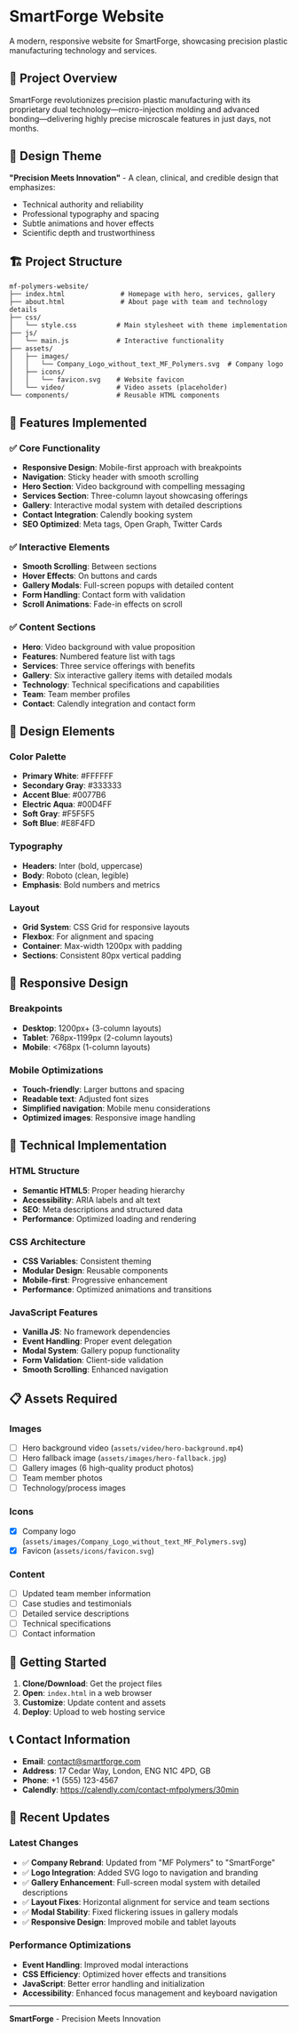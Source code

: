 # SmartForge Website

A modern, responsive website for SmartForge, showcasing precision plastic manufacturing technology and services.

## 🎯 Project Overview

SmartForge revolutionizes precision plastic manufacturing with its proprietary dual technology—micro-injection molding and advanced bonding—delivering highly precise microscale features in just days, not months.

## 🎨 Design Theme

**"Precision Meets Innovation"** - A clean, clinical, and credible design that emphasizes:

- Technical authority and reliability
- Professional typography and spacing
- Subtle animations and hover effects
- Scientific depth and trustworthiness

## 🏗️ Project Structure

```
mf-polymers-website/
├── index.html              # Homepage with hero, services, gallery
├── about.html              # About page with team and technology details
├── css/
│   └── style.css          # Main stylesheet with theme implementation
├── js/
│   └── main.js            # Interactive functionality
├── assets/
│   ├── images/
│   │   └── Company_Logo_without_text_MF_Polymers.svg  # Company logo
│   ├── icons/
│   │   └── favicon.svg    # Website favicon
│   └── video/             # Video assets (placeholder)
└── components/            # Reusable HTML components
```

## 🚀 Features Implemented

### ✅ Core Functionality

- **Responsive Design**: Mobile-first approach with breakpoints
- **Navigation**: Sticky header with smooth scrolling
- **Hero Section**: Video background with compelling messaging
- **Services Section**: Three-column layout showcasing offerings
- **Gallery**: Interactive modal system with detailed descriptions
- **Contact Integration**: Calendly booking system
- **SEO Optimized**: Meta tags, Open Graph, Twitter Cards

### ✅ Interactive Elements

- **Smooth Scrolling**: Between sections
- **Hover Effects**: On buttons and cards
- **Gallery Modals**: Full-screen popups with detailed content
- **Form Handling**: Contact form with validation
- **Scroll Animations**: Fade-in effects on scroll

### ✅ Content Sections

- **Hero**: Video background with value proposition
- **Features**: Numbered feature list with tags
- **Services**: Three service offerings with benefits
- **Gallery**: Six interactive gallery items with detailed modals
- **Technology**: Technical specifications and capabilities
- **Team**: Team member profiles
- **Contact**: Calendly integration and contact form

## 🎨 Design Elements

### Color Palette

- **Primary White**: #FFFFFF
- **Secondary Gray**: #333333
- **Accent Blue**: #0077B6
- **Electric Aqua**: #00D4FF
- **Soft Gray**: #F5F5F5
- **Soft Blue**: #E8F4FD

### Typography

- **Headers**: Inter (bold, uppercase)
- **Body**: Roboto (clean, legible)
- **Emphasis**: Bold numbers and metrics

### Layout

- **Grid System**: CSS Grid for responsive layouts
- **Flexbox**: For alignment and spacing
- **Container**: Max-width 1200px with padding
- **Sections**: Consistent 80px vertical padding

## 📱 Responsive Design

### Breakpoints

- **Desktop**: 1200px+ (3-column layouts)
- **Tablet**: 768px-1199px (2-column layouts)
- **Mobile**: <768px (1-column layouts)

### Mobile Optimizations

- **Touch-friendly**: Larger buttons and spacing
- **Readable text**: Adjusted font sizes
- **Simplified navigation**: Mobile menu considerations
- **Optimized images**: Responsive image handling

## 🔧 Technical Implementation

### HTML Structure

- **Semantic HTML5**: Proper heading hierarchy
- **Accessibility**: ARIA labels and alt text
- **SEO**: Meta descriptions and structured data
- **Performance**: Optimized loading and rendering

### CSS Architecture

- **CSS Variables**: Consistent theming
- **Modular Design**: Reusable components
- **Mobile-first**: Progressive enhancement
- **Performance**: Optimized animations and transitions

### JavaScript Features

- **Vanilla JS**: No framework dependencies
- **Event Handling**: Proper event delegation
- **Modal System**: Gallery popup functionality
- **Form Validation**: Client-side validation
- **Smooth Scrolling**: Enhanced navigation

## 📋 Assets Required

### Images

- [ ] Hero background video (`assets/video/hero-background.mp4`)
- [ ] Hero fallback image (`assets/images/hero-fallback.jpg`)
- [ ] Gallery images (6 high-quality product photos)
- [ ] Team member photos
- [ ] Technology/process images

### Icons

- [x] Company logo (`assets/images/Company_Logo_without_text_MF_Polymers.svg`)
- [x] Favicon (`assets/icons/favicon.svg`)

### Content

- [ ] Updated team member information
- [ ] Case studies and testimonials
- [ ] Detailed service descriptions
- [ ] Technical specifications
- [ ] Contact information

## 🚀 Getting Started

1. **Clone/Download**: Get the project files
2. **Open**: `index.html` in a web browser
3. **Customize**: Update content and assets
4. **Deploy**: Upload to web hosting service

## 📞 Contact Information

- **Email**: contact@smartforge.com
- **Address**: 17 Cedar Way, London, ENG N1C 4PD, GB
- **Phone**: +1 (555) 123-4567
- **Calendly**: https://calendly.com/contact-mfpolymers/30min

## 🔄 Recent Updates

### Latest Changes

- ✅ **Company Rebrand**: Updated from "MF Polymers" to "SmartForge"
- ✅ **Logo Integration**: Added SVG logo to navigation and branding
- ✅ **Gallery Enhancement**: Full-screen modal system with detailed descriptions
- ✅ **Layout Fixes**: Horizontal alignment for service and team sections
- ✅ **Modal Stability**: Fixed flickering issues in gallery modals
- ✅ **Responsive Design**: Improved mobile and tablet layouts

### Performance Optimizations

- **Event Handling**: Improved modal interactions
- **CSS Efficiency**: Optimized hover effects and transitions
- **JavaScript**: Better error handling and initialization
- **Accessibility**: Enhanced focus management and keyboard navigation

---

**SmartForge** - Precision Meets Innovation

